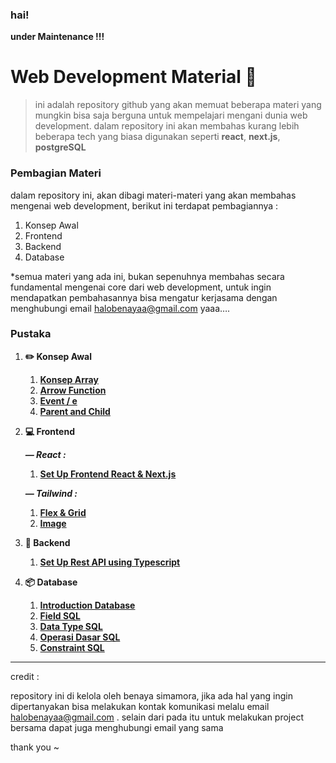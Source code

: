 ### hai!
**under Maintenance !!!**

# Web Development Material 💾

> ini adalah repository github yang akan memuat beberapa materi yang mungkin bisa saja berguna untuk mempelajari mengani dunia web development. dalam repository ini akan membahas kurang lebih beberapa tech yang biasa digunakan seperti **react**, **next.js**, **postgreSQL**
> 

### Pembagian Materi

dalam repository ini, akan dibagi materi-materi yang akan membahas mengenai web development, berikut ini terdapat pembagiannya : 

1. Konsep Awal 
2. Frontend
3. Backend 
4. Database

*semua materi yang ada ini, bukan sepenuhnya membahas secara fundamental mengenai core dari web development, untuk ingin mendapatkan pembahasannya bisa mengatur kerjasama dengan menghubungi email [halobenayaa@gmail.com](mailto:halobenayaa@gmail.com) yaaa….

### Pustaka

1. **✏️ Konsep Awal** 
    1. [**Konsep Array**](https://github.com/benayajosuaa/Web-Dev/blob/main/Konsep/Array.md) 
    2. [**Arrow Function**](https://github.com/benayajosuaa/Web-Dev/blob/main/Konsep/Arrow%20Function.md) 
    3. [**Event / e**](https://github.com/benayajosuaa/Web-Dev/blob/main/Konsep/Event%20-%20(e).md)
    4. [**Parent and Child**](https://github.com/benayajosuaa/Web-Dev/blob/main/Konsep/Parend%20and%20Child.md)
2. **💻 Frontend**
    
    ***— React :***
    
    1. [**Set Up Frontend React & Next.js**](https://github.com/benayajosuaa/Web-Dev/blob/main/Frontend/React/Set-up%20React.md)
    
    ***— Tailwind :*** 
    
    1. [**Flex & Grid**](https://github.com/benayajosuaa/Web-Dev/blob/main/Frontend/Tailwind%20CSS/Flex%20and%20Grid.md)
    2. [**Image**](https://github.com/benayajosuaa/Web-Dev/blob/main/Frontend/Tailwind%20CSS/Image.md)
3. **🧠 Backend**
    1. [**Set Up Rest API using Typescript**](https://github.com/benayajosuaa/Web-Dev/blob/main/Backend/Set%20Up%20Rest%20API.md)
4. **📦 Database**
    1. [**Introduction Database**](https://github.com/benayajosuaa/Web-Dev/blob/main/Database/1.%20Introduction%20Database.md)
    2. [**Field SQL**](https://github.com/benayajosuaa/Web-Dev/blob/main/Database/2.%20Field%20SQL.md)
    3. [**Data Type SQL**](https://github.com/benayajosuaa/Web-Dev/blob/main/Database/3.%20Data%20Type%20SQL.md)
    4. [**Operasi Dasar SQL**](https://github.com/benayajosuaa/Web-Dev/blob/main/Database/4.%20Operasi%20Dasar%20SQL.md)
    5. [**Constraint SQL**](https://github.com/benayajosuaa/Web-Dev/blob/main/Database/5.%20Constraint%20SQL.md)

---

credit : 

repository ini di kelola oleh benaya simamora, jika ada hal yang ingin dipertanyakan bisa melakukan kontak komunikasi melalu email [halobenayaa@gmail.com](mailto:halobenayaa@gmail.com) . selain dari pada itu untuk melakukan project bersama dapat juga menghubungi email yang sama 

thank you ~
